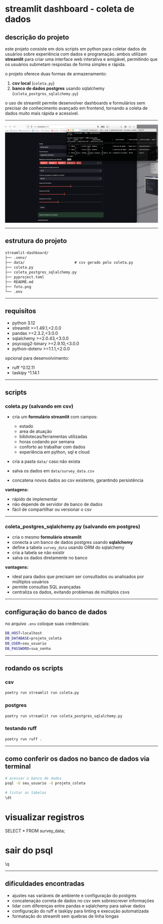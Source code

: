 # streamlit dashboard - coleta de dados

## descrição do projeto

este projeto consiste em dois scripts em python para coletar dados de usuários sobre experiência com dados e programação. ambos utilizam **streamlit** para criar uma interface web interativa e amigável, permitindo que os usuários submetam respostas de forma simples e rápida.

o projeto oferece duas formas de armazenamento:

1. **csv local** (`coleta.py`)  
2. **banco de dados postgres** usando sqlalchemy (`coleta_postgres_sqlalchemy.py`)

o uso de streamlit permite desenvolver dashboards e formulários sem precisar de conhecimento avançado em frontend, tornando a coleta de dados muito mais rápida e acessível.

---

![funcionamento do banco e dashboard](./foto.png)

---

## estrutura do projeto 

```properties
streamlit-dashboard/
├── .venv/
├── data/                       # csv gerado pelo coleta.py
├── coleta.py
├── coleta_postgres_sqlalchemy.py
├── pyproject.toml
├── README.md
├── foto.png
└── .env

```

--- 

## requisitos

* python 3.12
* streamlit >=1.49.1,<2.0.0
* pandas >=2.3.2,<3.0.0
* sqlalchemy >=2.0.43,<3.0.0
* psycopg2-binary >=2.9.10,<3.0.0
* python-dotenv >=1.1.1,<2.0.0

opcional para desenvolvimento:

* ruff ^0.12.11
* taskipy ^1.14.1

---

## scripts

### coleta.py (salvando em csv)

* cria um **formulário streamlit** com campos:
  * estado
  * area de atuação
  * bibliotecas/ferramentas utilizadas
  * horas codando por semana
  * conforto ao trabalhar com dados
  * experiência em python, sql e cloud

* cria a pasta `data/` caso não exista  
* salva os dados em `data/survey_data.csv`  
* concatena novos dados ao csv existente, garantindo persistência  

**vantagens:**

* rápido de implementar  
* não depende de servidor de banco de dados  
* fácil de compartilhar ou versionar o csv  

---

### coleta_postgres_sqlalchemy.py (salvando em postgres)

* cria o mesmo **formulário streamlit**  
* conecta a um banco de dados postgres usando **sqlalchemy**  
* define a tabela `survey_data` usando ORM do sqlalchemy  
* cria a tabela se não existir  
* salva os dados diretamente no banco  

**vantagens:**

* ideal para dados que precisam ser consultados ou analisados por múltiplos usuários  
* permite consultas SQL avançadas  
* centraliza os dados, evitando problemas de múltiplos csvs  

---
## configuração do banco de dados

no arquivo `.env` coloque suas credenciais:

```bash
DB_HOST=localhost
DB_DATABASE=projeto_coleta
DB_USER=seu_usuario
DB_PASSWORD=sua_senha
```
---

## rodando os scripts

### csv

```bash
poetry run streamlit run coleta.py
```
### postgres

```bash
poetry run streamlit run coleta_postgres_sqlalchemy.py

```

### testando ruff

```bash
poetry run ruff .
```

---
## como conferir os dados no banco de dados via terminal

```bash
# acessar o banco de dados
psql -U seu_usuario -d projeto_coleta
```
```bash
# listar as tabelas
\dt
```

# visualizar registros
SELECT * FROM survey_data;

# sair do psql
\q

--- 

## dificuldades encontradas

* ajustes nas variáveis de ambiente e configuração do postgres  
* concatenação correta de dados no csv sem sobrescrever informações  
* lidar com diferenças entre pandas e sqlalchemy para salvar dados  
* configuração do ruff e taskipy para linting e execução automatizada  
* formatação do streamlit sem quebras de linha longas
